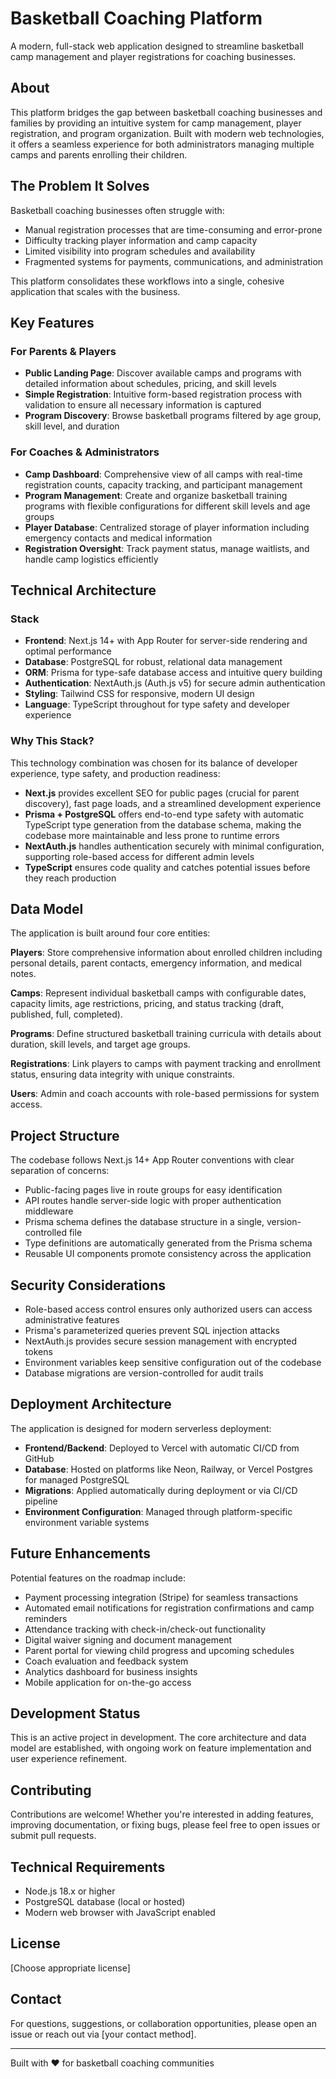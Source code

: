 # Basketball Coaching Platform

A modern, full-stack web application designed to streamline basketball camp management and player registrations for coaching businesses.

## About

This platform bridges the gap between basketball coaching businesses and families by providing an intuitive system for camp management, player registration, and program organization. Built with modern web technologies, it offers a seamless experience for both administrators managing multiple camps and parents enrolling their children.

## The Problem It Solves

Basketball coaching businesses often struggle with:
- Manual registration processes that are time-consuming and error-prone
- Difficulty tracking player information and camp capacity
- Limited visibility into program schedules and availability
- Fragmented systems for payments, communications, and administration

This platform consolidates these workflows into a single, cohesive application that scales with the business.

## Key Features

### For Parents & Players
- **Public Landing Page**: Discover available camps and programs with detailed information about schedules, pricing, and skill levels
- **Simple Registration**: Intuitive form-based registration process with validation to ensure all necessary information is captured
- **Program Discovery**: Browse basketball programs filtered by age group, skill level, and duration

### For Coaches & Administrators
- **Camp Dashboard**: Comprehensive view of all camps with real-time registration counts, capacity tracking, and participant management
- **Program Management**: Create and organize basketball training programs with flexible configurations for different skill levels and age groups
- **Player Database**: Centralized storage of player information including emergency contacts and medical information
- **Registration Oversight**: Track payment status, manage waitlists, and handle camp logistics efficiently

## Technical Architecture

### Stack

- **Frontend**: Next.js 14+ with App Router for server-side rendering and optimal performance
- **Database**: PostgreSQL for robust, relational data management
- **ORM**: Prisma for type-safe database access and intuitive query building
- **Authentication**: NextAuth.js (Auth.js v5) for secure admin authentication
- **Styling**: Tailwind CSS for responsive, modern UI design
- **Language**: TypeScript throughout for type safety and developer experience

### Why This Stack?

This technology combination was chosen for its balance of developer experience, type safety, and production readiness:

- **Next.js** provides excellent SEO for public pages (crucial for parent discovery), fast page loads, and a streamlined development experience
- **Prisma + PostgreSQL** offers end-to-end type safety with automatic TypeScript type generation from the database schema, making the codebase more maintainable and less prone to runtime errors
- **NextAuth.js** handles authentication securely with minimal configuration, supporting role-based access for different admin levels
- **TypeScript** ensures code quality and catches potential issues before they reach production

## Data Model

The application is built around four core entities:

**Players**: Store comprehensive information about enrolled children including personal details, parent contacts, emergency information, and medical notes.

**Camps**: Represent individual basketball camps with configurable dates, capacity limits, age restrictions, pricing, and status tracking (draft, published, full, completed).

**Programs**: Define structured basketball training curricula with details about duration, skill levels, and target age groups.

**Registrations**: Link players to camps with payment tracking and enrollment status, ensuring data integrity with unique constraints.

**Users**: Admin and coach accounts with role-based permissions for system access.

## Project Structure

The codebase follows Next.js 14+ App Router conventions with clear separation of concerns:

- Public-facing pages live in route groups for easy identification
- API routes handle server-side logic with proper authentication middleware
- Prisma schema defines the database structure in a single, version-controlled file
- Type definitions are automatically generated from the Prisma schema
- Reusable UI components promote consistency across the application

## Security Considerations

- Role-based access control ensures only authorized users can access administrative features
- Prisma's parameterized queries prevent SQL injection attacks
- NextAuth.js provides secure session management with encrypted tokens
- Environment variables keep sensitive configuration out of the codebase
- Database migrations are version-controlled for audit trails

## Deployment Architecture

The application is designed for modern serverless deployment:

- **Frontend/Backend**: Deployed to Vercel with automatic CI/CD from GitHub
- **Database**: Hosted on platforms like Neon, Railway, or Vercel Postgres for managed PostgreSQL
- **Migrations**: Applied automatically during deployment or via CI/CD pipeline
- **Environment Configuration**: Managed through platform-specific environment variable systems

## Future Enhancements

Potential features on the roadmap include:

- Payment processing integration (Stripe) for seamless transactions
- Automated email notifications for registration confirmations and camp reminders
- Attendance tracking with check-in/check-out functionality
- Digital waiver signing and document management
- Parent portal for viewing child progress and upcoming schedules
- Coach evaluation and feedback system
- Analytics dashboard for business insights
- Mobile application for on-the-go access

## Development Status

This is an active project in development. The core architecture and data model are established, with ongoing work on feature implementation and user experience refinement.

## Contributing

Contributions are welcome! Whether you're interested in adding features, improving documentation, or fixing bugs, please feel free to open issues or submit pull requests.

## Technical Requirements

- Node.js 18.x or higher
- PostgreSQL database (local or hosted)
- Modern web browser with JavaScript enabled

## License

[Choose appropriate license]

## Contact

For questions, suggestions, or collaboration opportunities, please open an issue or reach out via [your contact method].

---

Built with ❤️ for basketball coaching communities
